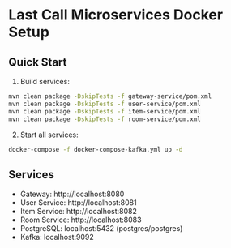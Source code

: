 # Last Call Microservices Docker Setup

## Quick Start

1. Build services:
```bash
mvn clean package -DskipTests -f gateway-service/pom.xml
mvn clean package -DskipTests -f user-service/pom.xml
mvn clean package -DskipTests -f item-service/pom.xml
mvn clean package -DskipTests -f room-service/pom.xml
```

2. Start all services:
```bash
docker-compose -f docker-compose-kafka.yml up -d
```

## Services
- Gateway: http://localhost:8080
- User Service: http://localhost:8081
- Item Service: http://localhost:8082
- Room Service: http://localhost:8083
- PostgreSQL: localhost:5432 (postgres/postgres)
- Kafka: localhost:9092